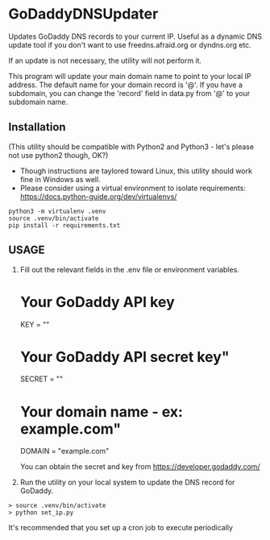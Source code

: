 # GoDaddyDNSUpdater
Updates GoDaddy DNS records to your current IP.  Useful as a dynamic DNS update tool if you don't want to use
freedns.afraid.org or dyndns.org etc.

If an update is not necessary, the utility will not perform it.

This program will update your main domain name to point to your local IP address.
The default name for your domain record is '@'.
If you have a subdomain, you can change the 'record' field in data.py from '@' to your subdomain name.

## Installation

(This utility should be compatible with Python2 and Python3 - let's please not use python2 though, OK?)
* Though instructions are taylored toward Linux, this utility should work fine in Windows as well.
* Please consider using a virtual environment to isolate requirements: https://docs.python-guide.org/dev/virtualenvs/

```
python3 -m virtualenv .venv
source .venv/bin/activate
pip install -r requirements.txt
```

## USAGE
1) Fill out the relevant fields in the .env file or environment variables.

    # Your GoDaddy API key
    KEY = "<key>"

    # Your GoDaddy API secret key"
    SECRET = "<secret>"

    # Your domain name - ex: example.com"
    DOMAIN = "example.com"

   You can obtain the secret and key from
   https://developer.godaddy.com/

2) Run the utility on your local system to update the DNS record for GoDaddy.
  ```
  > source .venv/bin/activate
  > python set_ip.py
  ```
   
It's recommended that you set up a cron job to execute periodically

